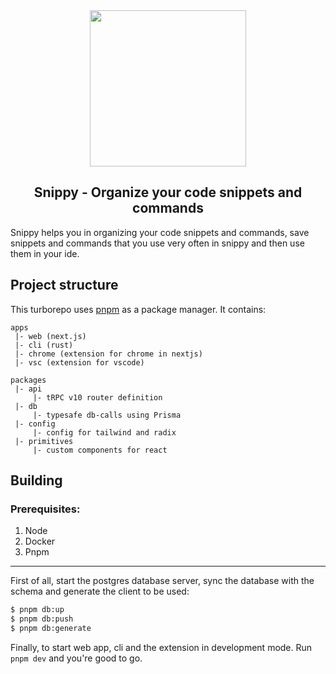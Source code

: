 <div align="center">
 <img src="https://user-images.githubusercontent.com/70624701/193498987-7685ffab-b60f-4d73-8934-90b2fedd1f49.svg" height="250" width="250">
</div>
<h2 align="center">Snippy - Organize your code snippets and commands</h2>

Snippy helps you in organizing your code snippets and commands, save snippets and commands that you use very often in snippy and then use them in your ide.

## Project structure

This turborepo uses [pnpm](https://pnpm.io) as a package manager. It contains:

```
apps
 |- web (next.js)
 |- cli (rust)
 |- chrome (extension for chrome in nextjs)
 |- vsc (extension for vscode)

packages
 |- api
     |- tRPC v10 router definition
 |- db
     |- typesafe db-calls using Prisma
 |- config
     |- config for tailwind and radix
 |- primitives
     |- custom components for react

```

## Building

### Prerequisites:

1. Node
1. Docker
1. Pnpm

---

First of all, start the postgres database server, sync the database with the schema and generate the client to be used:

```bash
$ pnpm db:up
$ pnpm db:push
$ pnpm db:generate
```

Finally, to start web app, cli and the extension in development mode. Run `pnpm dev` and you're good to go.
